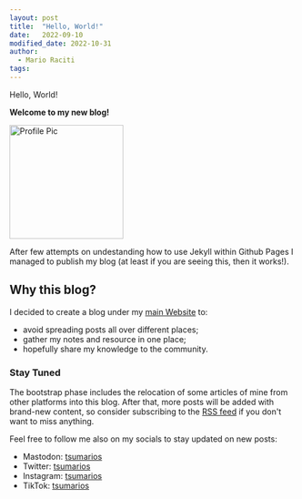 ```yaml
---
layout: post
title:  "Hello, World!"
date:   2022-09-10
modified_date: 2022-10-31
author:
  - Mario Raciti
tags: 
---
```


Hello, World!
<!-- readmore -->

**Welcome to my new blog!**

<img src="https://avatars.githubusercontent.com/u/23482292" alt="Profile Pic" height="200">

After few attempts on undestanding how to use Jekyll within Github Pages I managed to publish my blog (at least if you are seeing this, then it works!).

## Why this blog?

I decided to create a blog under my [main Website](https://tsumarios.github.io/) to:

- avoid spreading posts all over different places;
- gather my notes and resource in one place;
- hopefully share my knowledge to the community.

### Stay Tuned

The bootstrap phase includes the relocation of some articles of mine from other platforms into this blog. After that, more posts will be added with brand-new content, so consider subscribing to the [RSS feed](https://tsumarios.github.io/blog/feed.xml) if you don't want to miss anything.

Feel free to follow me also on my socials to stay updated on new posts:

- Mastodon: [tsumarios](https://infosec.exchange/@tsumarios)
- Twitter: [tsumarios](https://twitter.com/tsumarios)
- Instagram: [tsumarios](https://instagram.com/tsumarios)
- TikTok: [tsumarios](https://tiktok.com/tsumarios)
